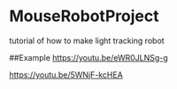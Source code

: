 # MouseRobotProject
tutorial of how to make light tracking robot

##Example
https://youtu.be/eWR0JLNSg-g

https://youtu.be/5WNjF-kcHEA
